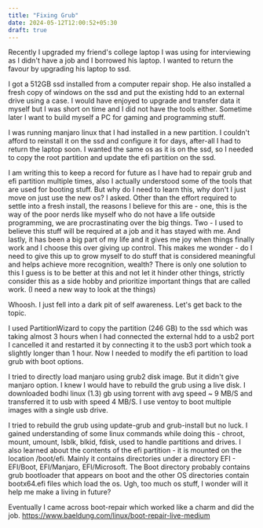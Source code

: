 ```yaml
---
title: "Fixing Grub"
date: 2024-05-12T12:00:52+05:30
draft: true
---
```


Recently I upgraded my friend's college laptop I was using for interviewing as I didn't have a job and I borrowed his laptop. I wanted to return the favour by upgrading his laptop to ssd.

I got a 512GB ssd installed from a computer repair shop. He also installed a fresh copy of windows on the ssd and put the existing hdd to an external drive using a case. I would have enjoyed to upgrade and transfer data it myself but I was short on time and I did not have the tools either. Sometime later I want to build myself a PC for gaming and programming stuff.

I was running manjaro linux that I had installed in a new partition. I couldn't afford to reinstall it on the ssd and configure it for days, after-all I had to return the laptop soon. I wanted the same os as it is on the ssd, so I needed to copy the root partition and update the efi partition on the ssd.

I am writing this to keep a record for future as I have had to repair grub and efi partition multiple times, also I actually understood some of the tools that are used for booting stuff.
But why do I need to learn this, why don't I just move on just use the new os? I asked. Other than the effort required to settle into a fresh install, the reasons I believe for this are - one, this is the way of the poor nerds like myself who do not have a life outside programming, we are procrastinating over the big things.
Two - I used to believe this stuff will be required at a job and it has stayed with me. And lastly, it has been a big part of my life and it gives me joy when things finally work and I choose this over giving up control.
This makes me wonder - do I need to give this up to grow myself to do stuff that is considered meaningful and helps achieve more recognition, wealth? There is only one solution to this I guess is to be better at this and not let it hinder other things, strictly consider this as a side hobby and prioritize important things that are called work. (I need a new way to look at the things)


Whoosh. I just fell into a dark pit of self awareness. Let's get back to the topic.

I used PartitionWizard to copy the partition (246 GB) to the ssd which was taking almost 3 hours when I had connected the external hdd to a usb2 port I cancelled it and restarted it by connecting it to the usb3 port which took a slightly longer than 1 hour. Now I needed to modify the efi partition to load grub with boot options.

I tried to directly load manjaro using grub2 disk image. But it didn't give manjaro option. I knew I would have to rebuild the grub using a live disk. I downloaded bodhi linux (1.3) gb using torrent with avg speed ~ 9 MB/S and transferred it to usb with speed 4 MB/S. 
I use ventoy to boot multiple images with a single usb drive.

I tried to rebuild the grub using update-grub and grub-install but no luck. I gained understanding of some linux commands while doing this - chroot, mount, umount, lsblk, blkid, fdisk, used to handle partitions and drives.
I also learned about the contents of the efi partition - it is mounted on the location /boot/efi. Mainly it contains directories under a directory EFI - EFI/Boot, EFI/Manjaro, EFI/Microsoft. The Boot directory probably contains grub bootloader that appears on boot and the other OS directories contain bootx64.efi files which load the os. Ugh, too much os stuff, I wonder will it help me make a living in future?

Eventually I came across boot-repair which worked like a charm and did the job.
https://www.baeldung.com/linux/boot-repair-live-medium
